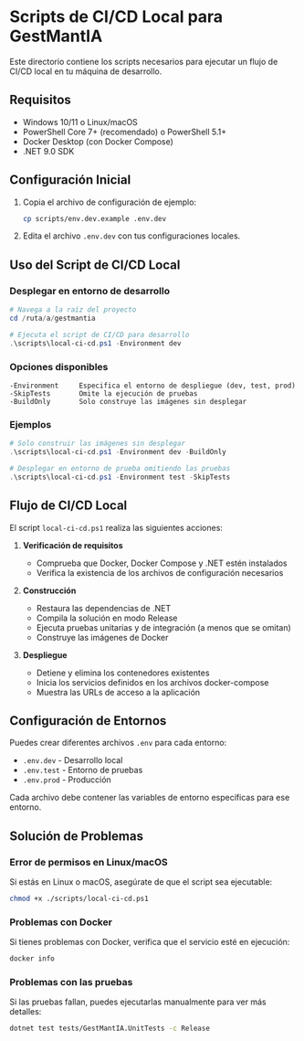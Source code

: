 # Scripts de CI/CD Local para GestMantIA

Este directorio contiene los scripts necesarios para ejecutar un flujo de CI/CD local en tu máquina de desarrollo.

## Requisitos

- Windows 10/11 o Linux/macOS
- PowerShell Core 7+ (recomendado) o PowerShell 5.1+
- Docker Desktop (con Docker Compose)
- .NET 9.0 SDK

## Configuración Inicial

1. Copia el archivo de configuración de ejemplo:
   ```bash
   cp scripts/env.dev.example .env.dev
   ```

2. Edita el archivo `.env.dev` con tus configuraciones locales.

## Uso del Script de CI/CD Local

### Desplegar en entorno de desarrollo

```powershell
# Navega a la raíz del proyecto
cd /ruta/a/gestmantia

# Ejecuta el script de CI/CD para desarrollo
.\scripts\local-ci-cd.ps1 -Environment dev
```

### Opciones disponibles

```
-Environment     Especifica el entorno de despliegue (dev, test, prod)
-SkipTests       Omite la ejecución de pruebas
-BuildOnly       Solo construye las imágenes sin desplegar
```

### Ejemplos

```powershell
# Solo construir las imágenes sin desplegar
.\scripts\local-ci-cd.ps1 -Environment dev -BuildOnly

# Desplegar en entorno de prueba omitiendo las pruebas
.\scripts\local-ci-cd.ps1 -Environment test -SkipTests
```

## Flujo de CI/CD Local

El script `local-ci-cd.ps1` realiza las siguientes acciones:

1. **Verificación de requisitos**
   - Comprueba que Docker, Docker Compose y .NET estén instalados
   - Verifica la existencia de los archivos de configuración necesarios

2. **Construcción**
   - Restaura las dependencias de .NET
   - Compila la solución en modo Release
   - Ejecuta pruebas unitarias y de integración (a menos que se omitan)
   - Construye las imágenes de Docker

3. **Despliegue**
   - Detiene y elimina los contenedores existentes
   - Inicia los servicios definidos en los archivos docker-compose
   - Muestra las URLs de acceso a la aplicación

## Configuración de Entornos

Puedes crear diferentes archivos `.env` para cada entorno:

- `.env.dev` - Desarrollo local
- `.env.test` - Entorno de pruebas
- `.env.prod` - Producción

Cada archivo debe contener las variables de entorno específicas para ese entorno.

## Solución de Problemas

### Error de permisos en Linux/macOS

Si estás en Linux o macOS, asegúrate de que el script sea ejecutable:

```bash
chmod +x ./scripts/local-ci-cd.ps1
```

### Problemas con Docker

Si tienes problemas con Docker, verifica que el servicio esté en ejecución:

```bash
docker info
```

### Problemas con las pruebas

Si las pruebas fallan, puedes ejecutarlas manualmente para ver más detalles:

```bash
dotnet test tests/GestMantIA.UnitTests -c Release
```
